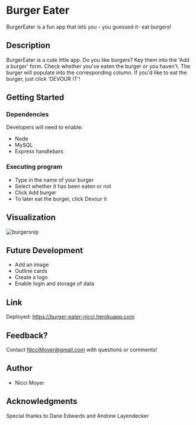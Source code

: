 # Burger Eater

BurgerEater is a fun app that lets you - you guessed it- eat burgers!  

## Description

BurgerEater is a cute little app. Do you like burgers? Key them into the 'Add a burger' form. Check whether you've eaten the burger or you haven't. The burger will populate into the corresponding column. If you'd like to eat the burger, just click 'DEVOUR IT'!

## Getting Started

### Dependencies

Developers will need to enable:
* Node
* MySQL
* Express handlebars

### Executing program

* Type in the name of your burger
* Select whether it has been eaten or not
* Click Add burger
* To later eat the burger, click Devour it

## Visualization

![burgersnip](https://user-images.githubusercontent.com/68203580/92336514-21f19680-f067-11ea-8199-3d5bca60a861.jpg)


## Future Development

* Add an image
* Outline cards
* Create a logo
* Enable login and storage of data

## Link

Deployed: https://burger-eater-nicci.herokuapp.com

## Feedback?

Contact NicciMoyer@gmail.com with questions or comments!

## Author

* Nicci Moyer

## Acknowledgments

Special thanks to Dane Edwards and Andrew Layendecker


